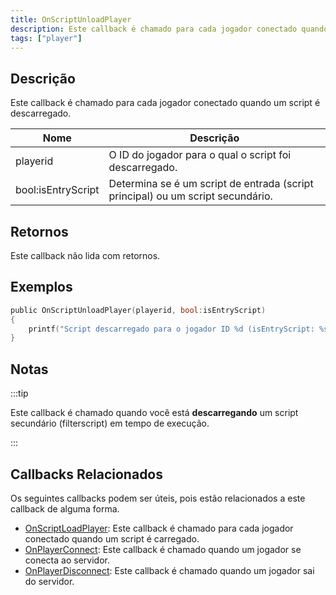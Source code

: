 ```yaml
---
title: OnScriptUnloadPlayer
description: Este callback é chamado para cada jogador conectado quando um script é descarregado.
tags: ["player"]
---
```


<VersionWarn name='callback' version='omp v1.3.1.2748' />

## Descrição

Este callback é chamado para cada jogador conectado quando um script é descarregado.

| Nome          | Descrição                                                                 |
|---------------|---------------------------------------------------------------------------|
| playerid      | O ID do jogador para o qual o script foi descarregado.                    |
| bool:isEntryScript | Determina se é um script de entrada (script principal) ou um script secundário. |

## Retornos

Este callback não lida com retornos.

## Exemplos

```c
public OnScriptUnloadPlayer(playerid, bool:isEntryScript)
{
    printf("Script descarregado para o jogador ID %d (isEntryScript: %s).", playerid, isEntryScript ? "Sim" : "Não");
}
```

## Notas

:::tip

Este callback é chamado quando você está **descarregando** um script secundário (filterscript) em tempo de execução.

:::

## Callbacks Relacionados

Os seguintes callbacks podem ser úteis, pois estão relacionados a este callback de alguma forma. 

- [OnScriptLoadPlayer](OnScriptLoadPlayer): Este callback é chamado para cada jogador conectado quando um script é carregado.
- [OnPlayerConnect](OnPlayerConnect): Este callback é chamado quando um jogador se conecta ao servidor.
- [OnPlayerDisconnect](OnPlayerDisconnect): Este callback é chamado quando um jogador sai do servidor.